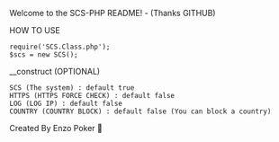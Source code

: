 
Welcome to the SCS-PHP README! - (Thanks GITHUB)


HOW TO USE

    require('SCS.Class.php');
    $scs = new SCS();

__construct (OPTIONAL)

    SCS (The system) : default true
    HTTPS (HTTPS FORCE CHECK) : default false
    LOG (LOG IP) : default false
    COUNTRY (COUNTRY BLOCK) : default false (You can block a country)


Created By Enzo Poker 🔢
